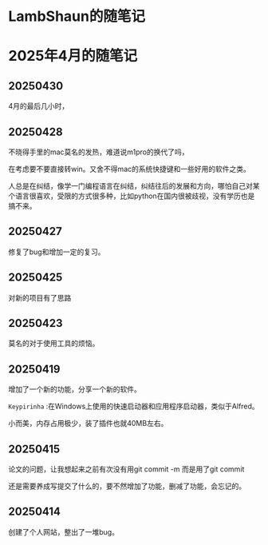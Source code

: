 # LambShaun的随笔记

# 2025年4月的随笔记

## 20250430

4月的最后几小时，

## 20250428

不晓得手里的mac莫名的发热，难道说m1pro的换代了吗，

在考虑要不要直接转win。又舍不得mac的系统快捷键和一些好用的软件之类。

人总是在纠结，像学一门编程语言在纠结，纠结往后的发展和方向，哪怕自己对某个语言很喜欢，受限的方式很多种，比如python在国内很被歧视，没有学历也是搞不来。

## 20250427

修复了bug和增加一定的复习。

## 20250425

对新的项目有了思路

## 20250423

莫名的对于使用工具的烦恼。

## 20250419

增加了一个新的功能，分享一个新的软件。

`Keypirinha` :在Windows上使用的快速启动器和应用程序启动器，类似于Alfred。

小而美，内存占用极少，装了插件也就40MB左右。


## 20250415

论文的问题，让我想起来之前有次没有用git commit -m 而是用了git commit

还是需要养成写提交了什么的，要不然增加了功能，删减了功能，会忘记的。

## 20250414

创建了个人网站，整出了一堆bug。



